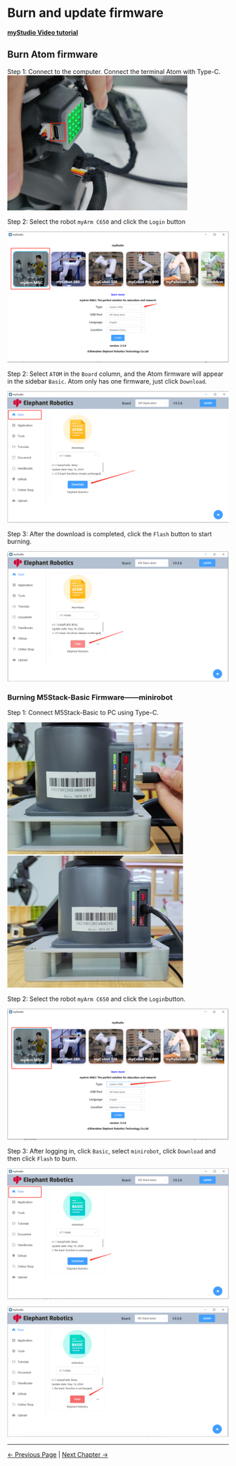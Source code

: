 # Burn and update firmware

**[myStudio Video tutorial](https://www.bilibili.com/video/BV1Qr4y1N7B5/)**

## Burn Atom firmware

Step 1: Connect to the computer. Connect the terminal Atom with Type-C.
<img src="./img/connect_atom.jpg" alt="atom" style="zoom:40%;" />

Step 2: Select the robot `myArm C650` and click the `Login` button

<img src="./img\320\atom.png" alt="atom" />

Step 2: Select `ATOM` in the `Board` column, and the Atom firmware will appear in the sidebar `Basic`. Atom only has one firmware, just click `Download`.

<img src="./img/320/atom2.png" alt="atom" />

Step 3: After the download is completed, click the `Flash` button to start burning.

<img src="./img/320/atom3.png" alt="atom" style="zoom: 80%;" />



### Burning M5Stack-Basic Firmware——minirobot

Step 1: Connect M5Stack-Basic to PC using Type-C.

<img src="../../../../myArm_Controller_650_docs\resources\3-BasicSettings\4-FirstTimeInstallation\Left1.jpg" alt="img-1" width="400" height="auto" />



<img src="../../../../myArm_Controller_650_docs\resources\3-BasicSettings\4-FirstTimeInstallation\Left2.jpg" alt="img-1" width="400" height="auto" />

Step 2: Select the robot `myArm C650` and click the `Login`button.

<img src="./img\320\1.png" alt="atom" style="zoom:80%;" />

Step 3: After logging in, click `Basic`, select `minirobot`, click `Download` and then click `Flash` to burn.

![](./img\320\mirror_robot.png)

![](./img\320\flash_mirror_robot.png)



---

[← Previous Page](5.2.2-install_driver.md) | [Next Chapter →](../5.3-FirmwareVersionDescription/README.md)